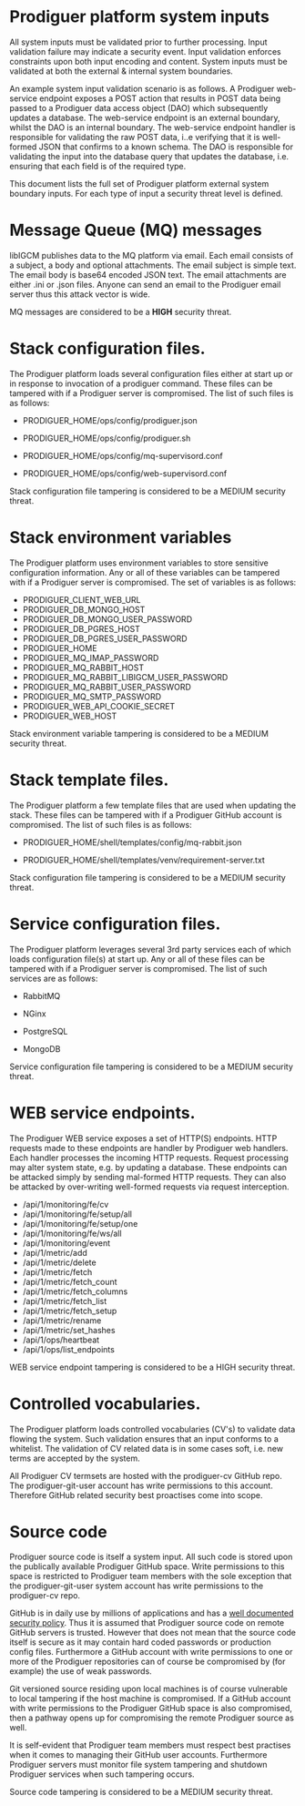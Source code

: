# Prodiguer platform system inputs  

All system inputs must be validated prior to further processing.  Input validation failure may indicate a security event.  Input validation enforces constraints upon both input encoding and content.  System inputs must be validated at both the external & internal system boundaries.  

An example system input validation scenario is as follows.  A Prodiguer web-service endpoint exposes a POST action that results in POST data being passed to a Prodiguer data access object (DAO) which subsequently updates a database.  The web-service endpoint is an external boundary, whilst the DAO is an internal boundary.  The web-service endpoint handler is responsible for validating the raw POST data, i..e verifying that it is well-formed JSON that confirms to a known schema.  The DAO is responsible for validating the input into the database query that updates the database, i.e. ensuring that each field is of the required type. 

This document lists the full set of Prodiguer platform external system boundary inputs.  For each type of input a security threat level is defined.  

# Message Queue (MQ) messages  

libIGCM publishes data to the MQ platform via email.  Each email consists of a subject, a body and optional attachments.  The email subject is simple text.  The email body is base64 encoded JSON text.  The email attachments are either .ini or .json files.  Anyone can send an email to the Prodiguer email server thus this attack vector is wide.  

MQ messages are considered to be a **HIGH** security threat.  

# Stack configuration files.  

The Prodiguer platform loads several configuration files either at start up or in response to invocation of a prodiguer command.  These files can be tampered with if a Prodiguer server is compromised.  The list of such files is as follows:  

* PRODIGUER_HOME/ops/config/prodiguer.json  

* PRODIGUER_HOME/ops/config/prodiguer.sh  

* PRODIGUER_HOME/ops/config/mq-supervisord.conf  

* PRODIGUER_HOME/ops/config/web-supervisord.conf  

Stack configuration file tampering is considered to be a MEDIUM security threat.  

# Stack environment variables  

The Prodiguer platform uses environment variables to store sensitive configuration information.  Any or all of these variables can be tampered with if a Prodiguer server is compromised.  The set of variables is as follows:

* PRODIGUER_CLIENT_WEB_URL   
* PRODIGUER_DB_MONGO_HOST   
* PRODIGUER_DB_MONGO_USER_PASSWORD  
* PRODIGUER_DB_PGRES_HOST  
* PRODIGUER_DB_PGRES_USER_PASSWORD  
* PRODIGUER_HOME  
* PRODIGUER_MQ_IMAP_PASSWORD  
* PRODIGUER_MQ_RABBIT_HOST  
* PRODIGUER_MQ_RABBIT_LIBIGCM_USER_PASSWORD  
* PRODIGUER_MQ_RABBIT_USER_PASSWORD  
* PRODIGUER_MQ_SMTP_PASSWORD  
* PRODIGUER_WEB_API_COOKIE_SECRET  
* PRODIGUER_WEB_HOST  

Stack environment variable tampering is considered to be a MEDIUM security threat.  

# Stack template files.  

The Prodiguer platform a few template files that are used when updating the stack.  These files can be tampered with if a Prodiguer GitHub account is compromised.  The list of such files is as follows:  

* PRODIGUER_HOME/shell/templates/config/mq-rabbit.json  

* PRODIGUER_HOME/shell/templates/venv/requirement-server.txt  

Stack configuration file tampering is considered to be a MEDIUM security threat.  

# Service configuration files.  

The Prodiguer platform leverages several 3rd party services each of which loads configuration file(s) at start up.  Any or all of these files can be tampered with if a Prodiguer server is compromised.  The list of such services are as follows:  

* RabbitMQ

* NGinx  

* PostgreSQL  

* MongoDB  

Service configuration file tampering is considered to be a MEDIUM security threat.

# WEB service endpoints.  

The Prodiguer WEB service exposes a set of HTTP(S) endpoints.  HTTP requests made to these endpoints are handler by Prodiguer web handlers.  Each handler processes the incoming HTTP requests.  Request processing may alter system state, e.g. by updating a database.  These endpoints can be attacked simply by sending mal-formed HTTP requests.  They can also be attacked by over-writing well-formed requests via request interception.  

* /api/1/monitoring/fe/cv
* /api/1/monitoring/fe/setup/all
* /api/1/monitoring/fe/setup/one
* /api/1/monitoring/fe/ws/all
* /api/1/monitoring/event
* /api/1/metric/add
* /api/1/metric/delete
* /api/1/metric/fetch
* /api/1/metric/fetch_count
* /api/1/metric/fetch_columns
* /api/1/metric/fetch_list
* /api/1/metric/fetch_setup
* /api/1/metric/rename
* /api/1/metric/set_hashes
* /api/1/ops/heartbeat
* /api/1/ops/list_endpoints

WEB service endpoint tampering is considered to be a HIGH security threat.  

# Controlled vocabularies.  

The Prodiguer platform loads controlled vocabularies (CV's) to validate data flowing the system.  Such validation ensures that an input conforms to a whitelist.  The validation of CV related data is in some cases soft, i.e. new terms are accepted by the system.  

All Prodiguer CV termsets are hosted with the prodiguer-cv GitHub repo.  The prodiguer-git-user account has write permissions to this account.  Therefore GitHub related security best proactises come into scope.

# Source code  

Prodiguer source code is itself a system input.  All such code is stored upon the publically available Prodiguer GitHub space.  Write permissions to this space is restricted to Prodiguer team members with the sole exception that the prodiguer-git-user system account has write permissions to the prodiguer-cv repo.  

GitHub is in daily use by millions of applications and has a [well documented security policy](https://help.github.com/articles/github-security/).  Thus it is assumed that Prodiguer source code on remote GitHub servers is trusted.  However that does not mean that the source code itself is secure as it may contain hard coded passwords or production config files.  Furthermore a GitHub account with write permissions to one or more of the Prodiguer repositories can of course be compromised by (for example) the use of weak passwords.  

Git versioned source residing upon local machines is of course vulnerable to local tampering if the host machine is compromised.  If a GitHub account with write permissions to the Prodiguer GitHub space is also compromised, then a pathway opens up for compromising the remote Prodiguer source as well.  

It is self-evident that Prodiguer team members must respect best practises when it comes to managing their GitHub user accounts.  Furthermore Prodiguer servers must monitor file system tampering and shutdown Prodiguer services when such tampering occurs.  

Source code tampering is considered to be a MEDIUM security threat.

